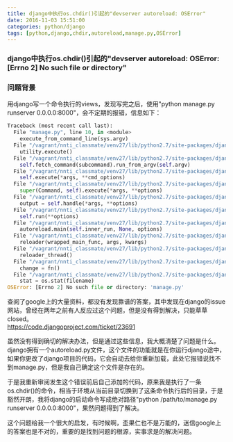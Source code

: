 ```yaml
---
title: django中执行os.chdir()引起的"devserver autoreload: OSError"
date: 2016-11-03 15:51:00
categories: python/django
tags: [python,django,chdir,autoreload,manage.py,OSError]
---
```

### django中执行os.chdir()引起的"devserver autoreload: OSError: [Errno 2] No such file or directory"

### 问题背景
用django写一个命令执行的views，发现写完之后，使用"python manage.py runserver 0.0.0.0:8000"，会不定期的报错，信息如下：
``` python
Traceback (most recent call last):
  File "manage.py", line 10, in <module>
    execute_from_command_line(sys.argv)
  File "/vagrant/nnti_classmate/venv27/lib/python2.7/site-packages/django/core/management/__init__.py", line 338, in execute_from_command_line
    utility.execute()
  File "/vagrant/nnti_classmate/venv27/lib/python2.7/site-packages/django/core/management/__init__.py", line 330, in execute
    self.fetch_command(subcommand).run_from_argv(self.argv)
  File "/vagrant/nnti_classmate/venv27/lib/python2.7/site-packages/django/core/management/base.py", line 390, in run_from_argv
    self.execute(*args, **cmd_options)
  File "/vagrant/nnti_classmate/venv27/lib/python2.7/site-packages/django/core/management/commands/runserver.py", line 49, in execute
    super(Command, self).execute(*args, **options)
  File "/vagrant/nnti_classmate/venv27/lib/python2.7/site-packages/django/core/management/base.py", line 441, in execute
    output = self.handle(*args, **options)
  File "/vagrant/nnti_classmate/venv27/lib/python2.7/site-packages/django/core/management/commands/runserver.py", line 88, in handle
    self.run(**options)
  File "/vagrant/nnti_classmate/venv27/lib/python2.7/site-packages/django/core/management/commands/runserver.py", line 97, in run
    autoreload.main(self.inner_run, None, options)
  File "/vagrant/nnti_classmate/venv27/lib/python2.7/site-packages/django/utils/autoreload.py", line 323, in main
    reloader(wrapped_main_func, args, kwargs)
  File "/vagrant/nnti_classmate/venv27/lib/python2.7/site-packages/django/utils/autoreload.py", line 289, in python_reloader
    reloader_thread()
  File "/vagrant/nnti_classmate/venv27/lib/python2.7/site-packages/django/utils/autoreload.py", line 265, in reloader_thread
    change = fn()
  File "/vagrant/nnti_classmate/venv27/lib/python2.7/site-packages/django/utils/autoreload.py", line 203, in code_changed
    stat = os.stat(filename)
OSError: [Errno 2] No such file or directory: 'manage.py'
```

查阅了google上的大量资料，都没有发现靠谱的答案，其中发现在django的issue网站，曾经在两年之前有人反应过这个问题，但是没有得到解决，只能草草closed。  
https://code.djangoproject.com/ticket/23691

虽然没有得到确切的解决办法，但是通过这些信息，我大概清楚了问题是什么。django拥有一个autoreload.py文件，这个文件的功能就是在你运行django途中，如果你更改了django项目的代码，它会自动去给你重新加载，此处它报错说找不到manage.py，但是我自己确定这个文件是存在的。  

于是我重新审阅发生这个错误前后自己添加的代码，原来我是执行了一条os.chdir()的命令，相当于环境从当前目录切换到了这条命令执行后的目录，于是豁然开朗，我将django的启动命令写成绝对路径"python /path/to/manage.py runserver 0.0.0.0:8000"，果然问题得到了解决。  

这个问题给我一个很大的启发，有时候啊，歪果仁也不是万能的，迷信google上的答案也是不对的，重要的是找到问题的根源，实事求是的解决问题。  
